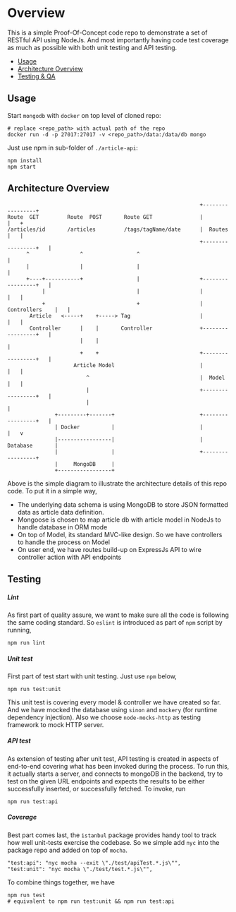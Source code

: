 # Overview

This is a simple Proof-Of-Concept code repo to demonstrate a set of RESTful API using NodeJs. And most importantly having code test coverage as much as possible with both unit testing and API testing.

* [Usage](#usage)
* [Architecture Overview](#archi)
* [Testing & QA](#test)

## Usage

Start `mongodb` with `docker` on top level of cloned repo:

    # replace <repo_path> with actual path of the repo
	docker run -d -p 27017:27017 -v <repo_path>/data:/data/db mongo

    
Just use npm in sub-folder of `./article-api`:

	npm install
    npm start
    
## Architecture Overview


                                                                 +-----------------+
    Route  GET         Route  POST       Route GET               |                 |   +
    /articles/id       /articles         /tags/tagName/date      |  Routes         |   |
                                                                 +-----------------+   |
          ^                ^                 ^                                         |
          |                |                 |                                         |
          +----+-----------+                 |                   +-----------------+   |
               |                             |                   |                 |   |
               +                             +                   |  Controllers    |   |
           Article   <-----+    +-----> Tag                      |                 |   |
           Controller      |    |       Controller               +-----------------+   |
                           |    |                                                      |
                           +    +                                +-----------------+   |
                         Article Model                           |                 |   |
                             ^                                   |  Model          |   |
                             |                                   +-----------------+   |
                             |                                                         |
                   +---------+-------+                           +-----------------+   |
                   | Docker          |                           |                 |   v
                   |-----------------|                           |  Database       |
                   |                 |                           +-----------------+
                   |     MongoDB     |
                   +-----------------+
                   

Above is the simple diagram to illustrate the architecture details of this repo code. To put it in a simple way, 

* The underlying data schema is using MongoDB to store JSON formatted data as article data definition.
* Mongoose is chosen to map article db with article model in NodeJs to handle database in ORM mode
* On top of Model, its standard MVC-like design. So we have controllers to handle the process on Model
* On user end, we have routes build-up on ExpressJs API to wire controller action with API endpoints

## Testing

##### Lint
As first part of quality assure, we want to make sure all the code is following the same coding standard. So `eslint` is introduced as part of `npm` script by running,

	npm run lint
    
##### Unit test
First part of test start with unit testing. Just use `npm` below,

	npm run test:unit
    
This unit test is covering every model & controller we have created so far. And we have mocked the database using `sinon` and `mockery` (for runtime dependency injection). Also we choose `node-mocks-http` as testing framework to mock HTTP server.

##### API test
As extension of testing after unit test, API testing is created in aspects of end-to-end covering what has been invoked during the process. To run this, it actually starts a server, and connects to mongoDB in the backend, try to test on the given URL endpoints and expects the results to be either successfully inserted, or successfully fetched. To invoke, run

	npm run test:api

##### Coverage
Best part comes last, the `istanbul` package provides handy tool to track how well unit-tests exercise the codebase. So we simple add `nyc` into the package repo and added on top of `mocha`.

	"test:api": "nyc mocha --exit \"./test/apiTest.*.js\"",
    "test:unit": "nyc mocha \"./test/test.*.js\"",
    
To combine things together, we have

	npm run test 
    # equivalent to npm run test:unit && npm run test:api

